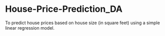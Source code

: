# House-Price-Prediction_DA
To predict house prices based on house size (in square feet) using a simple linear regression model.
